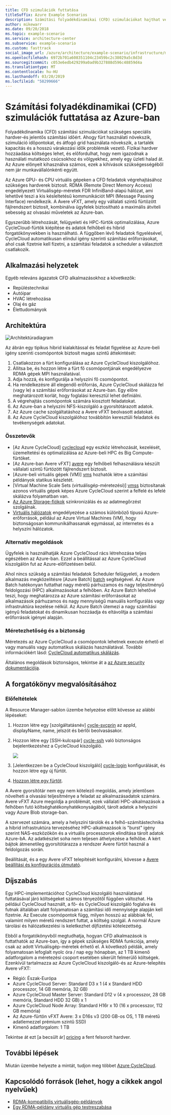 ```yaml
---
title: CFD szimulációk futtatása
titleSuffix: Azure Example Scenarios
description: Számítási folyadékdinamikai (CFD) szimulációkat hajthat végre az Azure-ban.
author: mikewarr
ms.date: 09/20/2018
ms.topic: example-scenario
ms.service: architecture-center
ms.subservice: example-scenario
ms.custom: fasttrack
social_image_url: /azure/architecture/example-scenario/infrastructure/media/architecture-hpc-cfd.png
ms.openlocfilehash: 6972b701a608351104c23459bc2c38029a5c8d3d
ms.sourcegitcommit: c053e6edb429299a0ad9b327888d596c48859d4a
ms.translationtype: MT
ms.contentlocale: hu-HU
ms.lasthandoff: 03/20/2019
ms.locfileid: "58299666"
---
```

# <a name="running-computational-fluid-dynamics-cfd-simulations-on-azure"></a>Számítási folyadékdinamikai (CFD) szimulációk futtatása az Azure-ban

Folyadékdinamika (CFD) számítási szimulációkat szükséges speciális hardver-és jelentős számítási időért. Ahogy fürt használati növekszik, szimuláció időpontokat, és átfogó grid használata növekszik, a tartalék kapacitás és a hosszú várakozási idők problémák vezető. Fizikai hardver hozzáadása költséges lehet, és előfordulhat, hogy nem igazodnak a használati mutatkozó csúcsokhoz és völgyekhez, amely egy üzleti halad át. Az Azure előnyeit kihasználva számos, ezek a kihívások szükségességéből nem jár munkavállalónkénti együtt.

Az Azure GPU- és CPU virtuális gépeken a CFD feladatok végrehajtásához szükséges hardverek biztosít. RDMA (Remote Direct Memory Access) engedélyezett Virtuálisgép-méretek FDR InfiniBand-alapú hálózat, ami lehetővé teszi a kis késleltetésű kommunikációt MPI (Message Passing Interface) rendelkezik. A Avere vFXT, amely egy vállalati szintű fürtözött fájlrendszert biztosít, kombinálva ügyfelek biztosítható a maximális átviteli sebesség az olvasási műveletek az Azure-ban.

Egyszerűbb létrehozását, felügyeleti és HPC-fürtök optimalizálása, Azure CycleCloud-fürtök kiépítése és adatok felhőbeli és hibrid forgatókönyvekben is használható. A függőben lévő feladatok figyelésével, CycleCloud automatikusan elindul igény szerinti számítási erőforrásokat, ahol csak fizetnie kell fizetni, a számítási feladatok a scheduler a választott csatlakozik.

## <a name="relevant-use-cases"></a>Alkalmazási helyzetek

Egyéb releváns ágazatok CFD alkalmazásokhoz a következők:

- Repüléstechnikai
- Autóipar
- HVAC létrehozása
- Olaj és gáz
- Élettudományok

## <a name="architecture"></a>Architektúra

![Architektúradiagram][architecture]

Az ábrán egy tipikus hibrid kialakítással és feladat figyelése az Azure-beli igény szerinti csomópontok biztosít magas szintű áttekintését:

1. Csatlakozzon a fürt konfigurálása az Azure CycleCloud kiszolgálóhoz.
2. Állítsa be, és hozzon létre a fürt fő csomópontjának engedélyezve RDMA gépek MPI használatával.
3. Adja hozzá, és konfigurálja a helyszíni fő csomópontot.
4. Ha rendelkezésre áll elegendő erőforrás, Azure CycleCloud skálázza fel (vagy le) a számítási erőforrásokat az Azure-ban. Egy előre meghatározott korlát, hogy foglalási keresztül lehet definiálni.
5. A végrehajtás csomópontok számára kiosztott feladatokat.
6. Az Azure-ban a helyszíni NFS-kiszolgáló a gyorsítótárazott adatok.
7. Az Azure cache szolgáltatáshoz a Avere vFXT beolvasott adatokat.
8. Az Azure CycleCloud kiszolgálóhoz továbbítón keresztüli feladatok és tevékenységek adatokat.

### <a name="components"></a>Összetevők

- [Az Azure CycleCloud] [ cyclecloud] egy eszköz létrehozását, kezelését, üzemeltetési és optimalizálása az Azure-beli HPC és Big Compute-fürtöket.
- [Az Azure-ban Avere vFXT] [ avere] egy felhőbeli felhasználásra készült vállalati szintű fürtözött fájlrendszert biztosít.
- [Azure-beli virtuális gépek (VM)] [ vms] hozhatók létre a számítási példányok statikus készletét.
- [Virtual Machine Scale Sets (virtuálisgép-méretezési)] [ vmss] biztosítanak azonos virtuális gépek képes Azure CycleCloud szerint a felfelé és lefelé skálázva folyamatban van.
- [Az Azure Storage-fiókok](/azure/storage/common/storage-introduction) szinkronizálás és az adatmegőrzést szolgálnak.
- [Virtuális hálózatok](/azure/virtual-network/virtual-networks-overview) engedélyezése a számos különböző típusú Azure-erőforrások, például az Azure Virtual Machines (VM), hogy biztonságosan kommunikálhassanak egymással, az internetes és a helyszíni hálózatok.

### <a name="alternatives"></a>Alternatív megoldások

Ügyfelek is használhatják Azure CycleCloud rács létrehozása teljes egészében az Azure-ban. Ezzel a beállítással az Azure CycleCloud kiszolgálón fut az Azure-előfizetésen belül.

Ahol nincs szükség a számítási feladatok Scheduler felügyeleti, a modern alkalmazás megközelítésre [Azure Batch] [ batch] segítségével. Az Azure Batch hatékonyan futtathat nagy méretű párhuzamos és nagy teljesítményű feldolgozási (HPC) alkalmazásokat a felhőben. Az Azure Batch lehetővé teszi, hogy meghatározza az Azure számítási erőforrásokat az alkalmazások párhuzamos és nagy mennyiségű manuális konfigurálás vagy infrastruktúra kezelése nélkül. Az Azure Batch ütemezi a nagy számítási igényű feladatokat és dinamikusan hozzáadja és eltávolítja a számítási erőforrások igényei alapján.

### <a name="scalability-and-security"></a>Méretezhetőség és a biztonság

Méretezés az Azure CycleCloud a csomópontok lehetnek execute érhető el vagy manuális vagy automatikus skálázás használatával. További információkért lásd: [CycleCloud automatikus skálázás][cycle-scale].

Általános megoldások biztonságos, tekintse át a [az Azure security dokumentációja][security].

## <a name="deploy-the-scenario"></a>A forgatókönyv megvalósításához

### <a name="prerequisites"></a>Előfeltételek

A Resource Manager-sablon üzembe helyezése előtt kövesse az alábbi lépéseket:

1. Hozzon létre egy [szolgáltatásnév] [ cycle-svcprin] az appId, displayName, name, jelszót és bérlői beolvasásakor.
2. Hozzon létre egy [SSH-kulcspár] [ cycle-ssh] való biztonságos bejelentkezéshez a CycleCloud kiszolgáló.

    <!-- markdownlint-disable MD033 -->

    <a href="https://portal.azure.com/#create/Microsoft.Template/uri/https%3A%2F%2Fraw.githubusercontent.com%2FCycleCloudCommunity%2Fcyclecloud_arm%2Fmaster%2Fazuredeploy.json" target="_blank">
        <img src="https://azuredeploy.net/deploybutton.png"/>
    </a>

    <!-- markdownlint-enable MD033 -->

3. [Jelentkezzen be a CycleCloud kiszolgáló] [ cycle-login] konfigurálását, és hozzon létre egy új fürtöt.
4. [Hozzon létre egy fürtöt][cycle-create].

A Avere gyorsítótár nem egy nem kötelező megoldás, amely jelentősen növelheti a olvasási teljesítménye a feladat az alkalmazásadatok számára. Avere vFXT Azure megoldja a problémát, ezek vállalati HPC-alkalmazások a felhőben futó költséghatékonyhatékonyságából, tárolt adatok a helyszíni vagy Azure Blob storage-ban.

A szervezet számára, amely a helyszíni tárolók és a felhő-számítástechnika a hibrid infrastruktúra tervezéséhez HPC-alkalmazások is "burst" igény szerint NAS-eszközökön és a virtuális processzorok elindítása tárolt adatok Azure-bA. Az adatkészlet soha nem teljesen áthelyezése a felhőbe. A kért bájtok átmenetileg gyorsítótárazza a rendszer Avere fürtöt használ a feldolgozás során.

Beállítását, és a egy Avere vFXT telepítését konfigurálni, kövesse a [Avere beállítási és konfigurációs útmutató][avere].

## <a name="pricing"></a>Díjszabás

Egy HPC-implementációhoz CycleCloud kiszolgáló használatával futtatásával járó költségeket számos tényezőtől függően változhat. Ha például CycleCloud használt, a fő- és CycleCloud kiszolgáló foglalva és futnak általában alatt folyamatosan a számítási idő mennyisége alapján kell fizetnie. Az Execute csomópontok függ, milyen hosszú az alábbiak fel, valamint milyen méretű rendszert futtat, a költség szolgál. A normál Azure tárolási és hálózatkezelési is keletkezhet díjfizetési kötelezettség.

Ebből a forgatókönyvből megtudhatja, hogyan CFD alkalmazások is futtathatók az Azure-ban, így a gépek szükséges RDMA funkciója, amely csak az adott Virtuálisgép-méretek érhető el. A következő példák, amely folyamatosan lefoglalt nyolc óra / nap egy hónapban, az 1 TB kimenő adatforgalom a méretezési csoport esetében sikerült felmerülő költségek. Ezenkívül tartalmazza az Azure CycleCloud kiszolgáló-és az Azure-telepítés Avere vFXT:

- Régió: Észak-Európa
- Azure CycleCloud Server: Standard D3 x 1 (4 x Standard HDD processzor, 14 GB memória, 32 GB)
- Azure CycleCloud Master Server: Standard D12 v (4 x processzor, 28 GB memória, Standard HDD 32 GB) x 1
- Azure CycleCloud Node Array: Standard H16r x 10 (16 x processzor, 112 GB memória)
- Az Azure-fürtön vFXT Avere: 3 x D16s v3 (200 GB-os OS, 1 TB méretű adatlemezzel prémium szintű SSD)
- Kimenő adatforgalom: 1 TB

Tekintse át ezt [a becsült ár] [ pricing] a fent felsorolt hardver.

## <a name="next-steps"></a>További lépések

Miután üzembe helyezte a mintát, tudjon meg többet [Azure CycleCloud][cyclecloud].

## <a name="related-resources"></a>Kapcsolódó források (lehet, hogy a cikkek angol nyelvűek)

- [RDMA-kompatibilis virtuálisgép-példányok][rdma]
- [Egy RDMA-példány virtuális gép testreszabása][rdma-custom]

<!-- links -->
[architecture]: ./media/architecture-hpc-cfd.png
[calculator]: https://azure.com/e/
[availability]: /azure/architecture/checklist/availability
[resource-groups]: /azure/azure-resource-manager/resource-group-overview
[resiliency]: /azure/architecture/resiliency/
[security]: /azure/security/
[scalability]: /azure/architecture/checklist/scalability
[vmss]: /azure/virtual-machine-scale-sets/overview
[cyclecloud]: /azure/cyclecloud/
[rdma]: /azure/virtual-machines/windows/sizes-hpc#rdma-capable-instances
[gpu]: /azure/virtual-machines/windows/sizes-gpu
[hpcsizes]: /azure/virtual-machines/windows/sizes-hpc
[vms]: /azure/virtual-machines/
[low-pri]: /azure/virtual-machine-scale-sets/virtual-machine-scale-sets-use-low-priority
[batch]: /azure/batch/
[avere]: https://github.com/Azure/Avere/blob/master/README.md
[cycle-prereq]: /azure/cyclecloud/quickstart-install-cyclecloud#prerequisites
[cycle-svcprin]: /azure/cyclecloud/quickstart-install-cyclecloud#service-principal
[cycle-ssh]: /azure/cyclecloud/quickstart-install-cyclecloud#ssh-keypair
[cycle-login]: /azure/cyclecloud/quickstart-install-cyclecloud#log-into-the-cyclecloud-application-server
[cycle-create]: /azure/cyclecloud/quickstart-create-and-run-cluster
[rdma]: /azure/virtual-machines/windows/sizes-hpc#rdma-capable-instances
[rdma-custom]: /azure/virtual-machines/linux/classic/rdma-cluster#customize-the-vm
[pricing]: https://azure.com/e/53030a04a2ab47a289156e2377a4247a
[cycle-scale]: /azure/cyclecloud/autoscale

